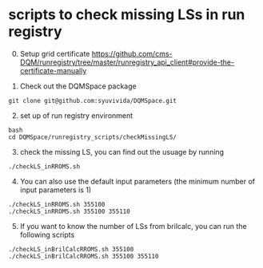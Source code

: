 # scripts to check missing LSs in run registry
0. Setup grid certificate
https://github.com/cms-DQM/runregistry/tree/master/runregistry_api_client#provide-the-certificate-manually

1. Check out the DQMSpace package
```
git clone git@github.com:syuvivida/DQMSpace.git 
```

2. set up of run registry environment
```
bash
cd DQMSpace/runregistry_scripts/checkMissingLS/
```

3. check the missing LS, you can find out the usuage by running
```
./checkLS_inRROMS.sh
```

4. You can also use the default input parameters (the minimum number of input parameters is 1)
```
./checkLS_inRROMS.sh 355100 
./checkLS_inRROMS.sh 355100 355110
```


5. If you want to know the number of LSs from brilcalc, you can run the following scripts
```
./checkLS_inBrilCalcRROMS.sh 355100 
./checkLS_inBrilCalcRROMS.sh 355100 355110
```

